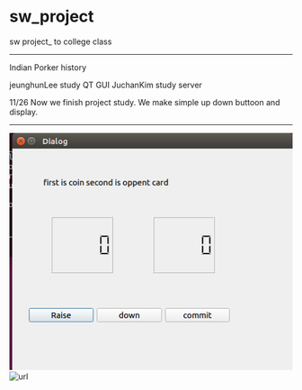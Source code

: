 # sw_project
sw project_ to college class

************************************************************
Indian Porker history

jeunghunLee study QT GUI
JuchanKim   study server 

11/26
Now we finish project study. 
We make simple up down buttoon and display.

*************************************************************
![screenshot](./1127_GUI.PNG)
![url](https://www.google.co.kr/search?q=%27&oq=%27&aqs=chrome..69i57.208j0j7&sourceid=chrome&ie=UTF-8)
